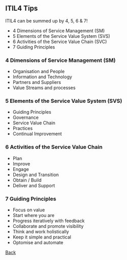 ## ITIL4 Tips

ITIL4 can be summed up by 4, 5, 6 & 7!

- 4 Dimensions of Service Management (SM)
- 5 Elements of the Service Value System (SVS)
- 6 Activities of the Service Value Chain (SVC)
- 7 Guiding Principles

### 4 Dimensions of Service Management (SM)

- Organisation and People
- Information and Technology
- Partners and Suppliers
- Value Streams and processes

### 5 Elements of the Service Value System (SVS)

- Guiding Principles
- Governance
- Service Value Chain
- Practices
- Continual Improvement

### 6 Activities of the Service Value Chain

- Plan
- Improve
- Engage
- Design and Transition
- Obtain / Build
- Deliver and Support

### 7 Guiding Principles

- Focus on value
- Start where you are
- Progress iteratively with feedback
- Collaborate and promote visibility
- Think and work holistically
- Keep it simple and practical
- Optomise and automate

[Back](README.md)
